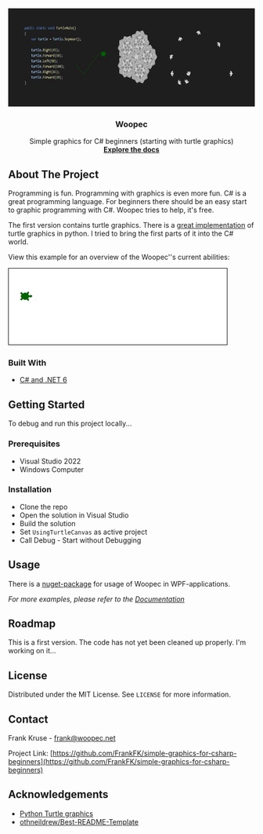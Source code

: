 <!--
*** Template for this readme copied from https://github.com/othneildrew/Best-README-Template
-->



<!-- PROJECT SHIELDS -->
<!--
*** I'm using markdown "reference style" links for readability.
*** Reference links are enclosed in brackets [ ] instead of parentheses ( ).
*** See the bottom of this document for the declaration of the reference variables
*** for contributors-url, forks-url, etc. This is an optional, concise syntax you may use.
*** https://www.markdownguide.org/basic-syntax/#reference-style-links
[![Contributors][contributors-shield]][contributors-url]
[![Forks][forks-shield]][forks-url]
[![Stargazers][stars-shield]][stars-url]
[![Issues][issues-shield]][issues-url]
[![MIT License][license-shield]][license-url]
[![LinkedIn][linkedin-shield]][linkedin-url]
-->



<!-- PROJECT LOGO -->
<br />
<p align="center">
  <a href="https://woopec.wordpress.com/">
    <img src="ExternalDocumentation/Examples.jpg" alt="Logo" width="auto" height="200">
  </a>

  <h3 align="center">Woopec</h3>

  <p align="center">
    Simple graphics for C# beginners (starting with turtle graphics)
    <br />
    <a href="https://frank.woopec.net/woopec-docs-index.html"><strong>Explore the docs</strong></a>
  </p>
</p>



<!-- TABLE OF CONTENTS 

<details open="open">
  <summary>Table of Contents</summary>
  <ol>
    <li>
      <a href="#about-the-project">About The Project</a>
      <ul>
        <li><a href="#built-with">Built With</a></li>
      </ul>
    </li>
    <li>
      <a href="#getting-started">Getting Started</a>
      <ul>
        <li><a href="#prerequisites">Prerequisites</a></li>
        <li><a href="#installation">Installation</a></li>
      </ul>
    </li>
    <li><a href="#usage">Usage</a></li>
    <li><a href="#roadmap">Roadmap</a></li>
    <li><a href="#license">License</a></li>
    <li><a href="#contact">Contact</a></li>
    <li><a href="#acknowledgements">Acknowledgements</a></li>
  </ol>
</details>
-->


<!-- ABOUT THE PROJECT -->
## About The Project

Programming is fun. Programming with graphics is even more fun. C# is a great programming language. For beginners there should be an easy start to graphic programming with C#. Woopec tries to help, it's free.

The first version contains turtle graphics. There is a [great implementation](https://docs.python.org/3/library/turtle.html#module-turtle) of turtle graphics in python.
I tried to bring the first parts of it into the C# world.

View this example for an overview of the Woopec''s current abilities:

![Woopec animated example](ExternalDocumentation/WoopecAnimation.gif)


### Built With

* [C# and .NET 6](https://docs.microsoft.com/en-us/dotnet/core/whats-new/dotnet-6)

<!-- GETTING STARTED -->

## Getting Started

To debug and run this project locally...

### Prerequisites

* Visual Studio 2022
* Windows Computer

### Installation

* Clone the repo
* Open the solution in Visual Studio
* Build the solution
* Set `UsingTurtleCanvas` as active project
* Call Debug - Start without Debugging


<!-- USAGE EXAMPLES -->
## Usage

There is a [nuget-package](https://www.nuget.org/packages/Woopec.Wpf) for usage of Woopec in 
WPF-applications. 

_For more examples, please refer to the [Documentation](https://frank.woopec.net/woopec-docs-index.html)_



<!-- ROADMAP -->
## Roadmap

This is a first version. The code has not yet been cleaned up properly. I'm working on it...



<!-- CONTRIBUTING 
## Contributing

Contributions are what make the open source community such an amazing place to be learn, inspire, and create. Any contributions you make are **greatly appreciated**.

1. Fork the Project
2. Create your Feature Branch (`git checkout -b feature/AmazingFeature`)
3. Commit your Changes (`git commit -m 'Add some AmazingFeature'`)
4. Push to the Branch (`git push origin feature/AmazingFeature`)
5. Open a Pull Request
-->


<!-- LICENSE -->
## License

Distributed under the MIT License. See `LICENSE` for more information.



<!-- CONTACT -->
## Contact

Frank Kruse - frank@woopec.net

Project Link: [https://github.com/FrankFK/simple-graphics-for-csharp-beginners](https://github.com/FrankFK/simple-graphics-for-csharp-beginners)



<!-- ACKNOWLEDGEMENTS -->
## Acknowledgements
* [Python Turtle graphics](https://docs.python.org/3/library/turtle.html#module-turtle)
* [othneildrew/Best-README-Template](https://github.com/othneildrew/Best-README-Template)





<!-- MARKDOWN LINKS & IMAGES -->
<!-- https://www.markdownguide.org/basic-syntax/#reference-style-links -->
<!--
[contributors-shield]: https://img.shields.io/github/contributors/othneildrew/Best-README-Template.svg?style=for-the-badge
[contributors-url]: https://github.com/othneildrew/Best-README-Template/graphs/contributors
[forks-shield]: https://img.shields.io/github/forks/othneildrew/Best-README-Template.svg?style=for-the-badge
[forks-url]: https://github.com/othneildrew/Best-README-Template/network/members
[stars-shield]: https://img.shields.io/github/stars/othneildrew/Best-README-Template.svg?style=for-the-badge
[stars-url]: https://github.com/othneildrew/Best-README-Template/stargazers
[issues-shield]: https://img.shields.io/github/issues/othneildrew/Best-README-Template.svg?style=for-the-badge
[issues-url]: https://github.com/othneildrew/Best-README-Template/issues
[license-shield]: https://img.shields.io/github/license/othneildrew/Best-README-Template.svg?style=for-the-badge
[license-url]: https://github.com/othneildrew/Best-README-Template/blob/master/LICENSE.txt
[linkedin-shield]: https://img.shields.io/badge/-LinkedIn-black.svg?style=for-the-badge&logo=linkedin&colorB=555
[linkedin-url]: https://linkedin.com/in/othneildrew
[product-screenshot]: images/screenshot.png
-->